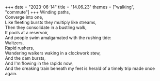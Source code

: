 +++
date = "2023-06-14"
title = "14.06.23"
themes = ["walking", "commute"]
+++
Winding paths,  
Converge into one,  
Like fleeting bursts they multiply like streams,  
Then they consolidate in a bustling walk,  
It pools at a reservoir,  
And people swim amalgamated with the rushing tide:  
Waltzers,  
Rapid rushers,  
Wandering walkers waking in a clockwork stew,  
And the dam bursts,  
And I'm flowing in the rapids now,  
And the creaking train beneath my feet is herald of a timely trip made once again.
